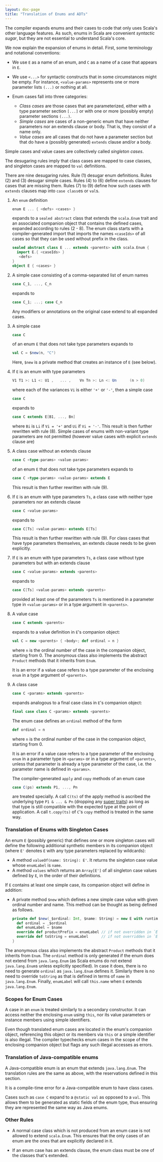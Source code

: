 ```yaml
---
layout: doc-page
title: "Translation of Enums and ADTs"
---
```


The compiler expands enums and their cases to code that only uses
Scala's other language features. As such, enums in Scala are
convenient _syntactic sugar_, but they are not essential to understand
Scala's core.

We now explain the expansion of enums in detail. First,
some terminology and notational conventions:

 - We use `E` as a name of an enum, and `C` as a name of a case that appears in `E`.
 - We use `<...>` for syntactic constructs that in some circumstances might be empty. For instance,
   `<value-params>` represents one or more parameter lists `(...)` or nothing at all.

 - Enum cases fall into three categories:

   - _Class cases_ are those cases that are parameterized, either with a type parameter section `[...]` or with one or more (possibly empty) parameter sections `(...)`.
   - _Simple cases_ are cases of a non-generic enum that have neither parameters nor an extends clause or body. That is, they consist of a name only.
   - _Value cases_ are all cases that do not have a parameter section but that do have a (possibly generated) `extends` clause and/or a body.

  Simple cases and value cases are collectively called _singleton cases_.

The desugaring rules imply that class cases are mapped to case classes, and singleton cases are mapped to `val` definitions.

There are nine desugaring rules. Rule (1) desugar enum definitions. Rules
(2) and (3) desugar simple cases. Rules (4) to (6) define `extends` clauses for cases that
are missing them. Rules (7) to (9) define how such cases with `extends` clauses
map into `case class`es or `val`s.

1. An `enum` definition
   ```scala
   enum E ... { <defs> <cases> }
   ```
   expands to a `sealed abstract` class that extends the `scala.Enum` trait and
   an associated companion object that contains the defined cases, expanded according
   to rules (2 - 8). The enum class starts with a compiler-generated import that imports
   the names `<caseIds>` of all cases so that they can be used without prefix in the class.
   ```scala
   sealed abstract class E ... extends <parents> with scala.Enum {
     import E.{ <caseIds> }
      <defs>
   }
   object E { <cases> }
   ```

2. A simple case consisting of a comma-separated list of enum names
   ```scala
   case C_1, ..., C_n
   ```
   expands to
   ```scala
   case C_1; ...; case C_n
   ```
   Any modifiers or annotations on the original case extend to all expanded
   cases.

3. A simple case
   ```scala
   case C
   ```
   of an enum `E` that does not take type parameters expands to
   ```scala
   val C = $new(n, "C")
   ```
   Here, `$new` is a private method that creates an instance of `E` (see
   below).

4. If `E` is an enum with type parameters
   ```scala
   V1 T1 >: L1 <: U1 ,   ... ,    Vn Tn >: Ln <: Un      (n > 0)
   ```
   where each of the variances `Vi` is either `'+'` or `'-'`, then a simple case
   ```scala
   case C
   ```
   expands to
   ```scala
   case C extends E[B1, ..., Bn]
   ```
   where `Bi` is `Li` if `Vi = '+'` and `Ui` if `Vi = '-'`. This result is then further
   rewritten with rule (8). Simple cases of enums with non-variant type
   parameters are not permitted (however value cases with explicit `extends` clause are)

5. A class case without an extends clause
   ```scala
   case C <type-params> <value-params>
   ```
   of an enum `E` that does not take type parameters expands to
   ```scala
   case C <type-params> <value-params> extends E
   ```
   This result is then further rewritten with rule (9).

6. If `E` is an enum with type parameters `Ts`, a class case with neither type parameters nor an extends clause
   ```scala
   case C <value-params>
   ```
   expands to
   ```scala
   case C[Ts] <value-params> extends E[Ts]
   ```
   This result is then further rewritten with rule (9). For class cases that have type parameters themselves, an extends clause needs to be given explicitly.

7. If `E` is an enum with type parameters `Ts`, a class case without type parameters but with an extends clause
   ```scala
   case C <value-params> extends <parents>
   ```
   expands to
   ```scala
   case C[Ts] <value-params> extends <parents>
   ```
   provided at least one of the parameters `Ts` is mentioned in a parameter type in
   `<value-params>` or in a type argument in `<parents>`.

8. A value case
   ```scala
   case C extends <parents>
   ```
   expands to a value definition in `E`'s companion object:
   ```scala
   val C = new <parents> { <body>; def ordinal = n }
   ```
   where `n` is the ordinal number of the case in the companion object,
   starting from 0. The anonymous class also
   implements the abstract `Product` methods that it inherits from `Enum`.


   It is an error if a value case refers to a type parameter of the enclosing `enum`
   in a type argument of `<parents>`.

9. A class case
   ```scala
   case C <params> extends <parents>
   ```
   expands analogous to a final case class in `E`'s companion object:
   ```scala
   final case class C <params> extends <parents>
   ```
   The enum case defines an `ordinal` method of the form
   ```scala
   def ordinal = n
   ```
   where `n` is the ordinal number of the case in the companion object,
   starting from 0.

   It is an error if a value case refers to a type parameter of the enclosing `enum`
   in a parameter type in `<params>` or in a type argument of `<parents>`, unless that parameter is already
   a type parameter of the case, i.e. the parameter name is defined in `<params>`.

   The compiler-generated `apply` and `copy` methods of an enum case
   ```scala
   case C(ps) extends P1, ..., Pn
   ```
   are treated specially. A call `C(ts)` of the apply method is ascribed the underlying type
   `P1 & ... & Pn` (dropping any [super traits](../other-new-features/super-traits.html))
   as long as that type is still compatible with the expected type at the point of application.
   A call `t.copy(ts)` of `C`'s `copy` method is treated in the same way.

### Translation of Enums with Singleton Cases

An enum `E` (possibly generic) that defines one or more singleton cases
will define the following additional synthetic members in its companion object (where `E'` denotes `E` with
any type parameters replaced by wildcards):

   - A method `valueOf(name: String): E'`. It returns the singleton case value whose `enumLabel` is `name`.
   - A method `values` which returns an `Array[E']` of all singleton case
     values defined by `E`, in the order of their definitions.

If `E` contains at least one simple case, its companion object will define in addition:

   - A private method `$new` which defines a new simple case value with given
     ordinal number and name. This method can be thought as being defined as
     follows.
     ```scala
     private def $new(_$ordinal: Int, $name: String) = new E with runtime.EnumValue {
       def ordinal = _$ordinal
       def enumLabel = $name
       override def productPrefix = enumLabel // if not overridden in `E`
       override def toString = enumLabel      // if not overridden in `E`
     }
     ```

The anonymous class also implements the abstract `Product` methods that it inherits from `Enum`.
The `ordinal` method is only generated if the enum does not extend from `java.lang.Enum` (as Scala enums do not extend
`java.lang.Enum`s unless explicitly specified). In case it does, there is no need to generate `ordinal` as
`java.lang.Enum` defines it. Similarly there is no need to override `toString` as that is defined in terms of `name` in
`java.lang.Enum`. Finally, `enumLabel` will call `this.name` when `E` extends `java.lang.Enum`.

### Scopes for Enum Cases

A case in an `enum` is treated similarly to a secondary constructor. It can access neither the enclosing `enum` using `this`, nor its value parameters or instance members using simple
identifiers.

Even though translated enum cases are located in the enum's companion object, referencing
this object or its members via `this` or a simple identifier is also illegal. The compiler typechecks enum cases in the scope of the enclosing companion object but flags any such illegal accesses as errors.

### Translation of Java-compatible enums
A Java-compatible enum is an enum that extends `java.lang.Enum`. The translation rules are the same as above, with the reservations defined in this section.

It is a compile-time error for a Java-compatible enum to have class cases.

Cases such as `case C` expand to a `@static val` as opposed to a `val`. This allows them to be generated as static fields of the enum type, thus ensuring they are represented the same way as Java enums.

### Other Rules

 - A normal case class which is not produced from an enum case is not allowed to extend
`scala.Enum`. This ensures that the only cases of an enum are the ones that are
explicitly declared in it.

 - If an enum case has an extends clause, the enum class must be one of the
   classes that's extended.
